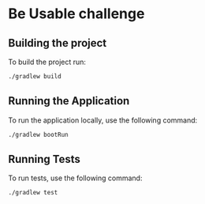 # Be Usable challenge

## Building the project

To build the project run:
 ```bash
 ./gradlew build
 ```

## Running the Application

To run the application locally, use the following command:

```bash
./gradlew bootRun
```

## Running Tests

To run tests, use the following command:

```bash
./gradlew test
```